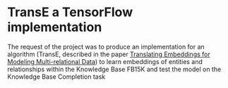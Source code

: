 # TransE a TensorFlow implementation

The request of the project was to produce an implementation for an
algorithm (TransE, described in the paper [Translating Embeddings
for Modeling Multi-relational Data](https://proceedings.neurips.cc/paper/2013/file/1cecc7a77928ca8133fa24680a88d2f9-Paper.pdf)) to learn embeddings of entities
and relationships within the Knowledge Base FB15K and test the
model on the Knowledge Base Completion task
